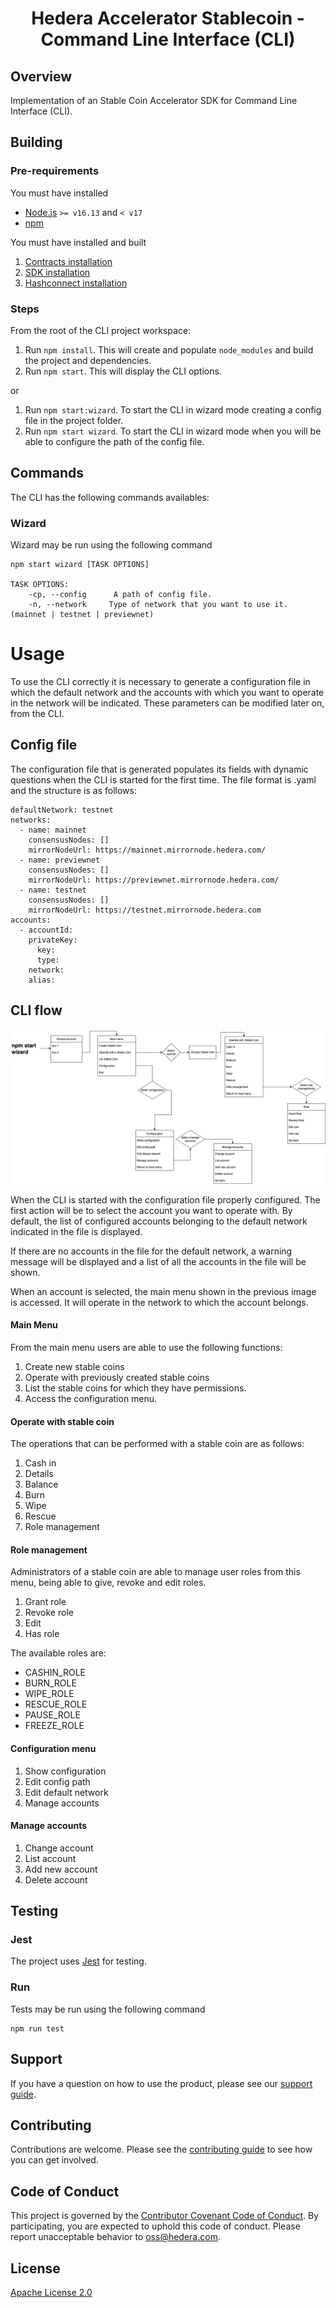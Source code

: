 <div align="center">

# Hedera Accelerator Stablecoin - Command Line Interface (CLI)

</div>

## Overview

Implementation of an Stable Coin Accelerator SDK for Command Line Interface (CLI).

## Building

### Pre-requirements

You must have installed

- [Node.js](https://nodejs.org/) `>= v16.13` and `< v17`
- [npm](https://www.npmjs.com/)

You must have installed and built

1. [Contracts installation](https://github.com/hashgraph/hedera-accelerator-stablecoin/blob/main/contracts/README.md#installation)
2. [SDK installation](https://github.com/hashgraph/hedera-accelerator-stablecoin/blob/main/sdk/README.md#installation)
3. [Hashconnect installation](https://github.com/hashgraph/hedera-accelerator-stablecoin/blob/main/hashconnect/lib/README.md#installation)

### Steps

From the root of the CLI project workspace:

1. Run `npm install`. This will create and populate `node_modules` and build the project and dependencies.
2. Run `npm start`. This will display the CLI options.

or

1. Run `npm start:wizard`. To start the CLI in wizard mode creating a config file in the project folder.
2. Run `npm start wizard`. To start the CLI in wizard mode when you will be able to configure the path of the config file.

## Commands

The CLI has the following commands availables:

### Wizard

Wizard may be run using the following command

```
npm start wizard [TASK OPTIONS]

TASK OPTIONS:
    -cp, --config      A path of config file.
    -n, --network     Type of network that you want to use it. (mainnet | testnet | previewnet)
```

# Usage

To use the CLI correctly it is necessary to generate a configuration file in which the default network and the accounts with which you want to operate in the network will be indicated. These parameters can be modified later on, from the CLI.

## Config file

The configuration file that is generated populates its fields with dynamic questions when the CLI is started for the first time.
The file format is .yaml and the structure is as follows:

```
defaultNetwork: testnet
networks:
  - name: mainnet
    consensusNodes: []
    mirrorNodeUrl: https://mainnet.mirrornode.hedera.com/
  - name: previewnet
    consensusNodes: []
    mirrorNodeUrl: https://previewnet.mirrornode.hedera.com/
  - name: testnet
    consensusNodes: []
    mirrorNodeUrl: https://testnet.mirrornode.hedera.com
accounts:
  - accountId:
    privateKey:
      key:
      type:
    network:
    alias:
```

## CLI flow

![Alt text](docs/images/CLI-flow.png?raw=true 'CLI flow')

When the CLI is started with the configuration file properly configured. The first action will be to select the account you want to operate with. By default, the list of configured accounts belonging to the default network indicated in the file is displayed.

If there are no accounts in the file for the default network, a warning message will be displayed and a list of all the accounts in the file will be shown.

When an account is selected, the main menu shown in the previous image is accessed. It will operate in the network to which the account belongs.

#### Main Menu

From the main menu users are able to use the following functions:

1. Create new stable coins
2. Operate with previously created stable coins
3. List the stable coins for which they have permissions.
4. Access the configuration menu.

#### Operate with stable coin

The operations that can be performed with a stable coin are as follows:

1. Cash in
2. Details
3. Balance
4. Burn
5. Wipe
6. Rescue
7. Role management

#### Role management

Administrators of a stable coin are able to manage user roles from this menu, being able to give, revoke and edit roles.

1. Grant role
2. Revoke role
3. Edit
4. Has role

The available roles are:

- CASHIN_ROLE
- BURN_ROLE
- WIPE_ROLE
- RESCUE_ROLE
- PAUSE_ROLE
- FREEZE_ROLE

#### Configuration menu

1. Show configuration
2. Edit config path
3. Edit default network
4. Manage accounts

#### Manage accounts

1. Change account
2. List account
3. Add new account
4. Delete account

## Testing

### Jest

The project uses [Jest](https://jestjs.io/es-ES/) for testing.

### Run

Tests may be run using the following command

```shell
npm run test
```

## Support

If you have a question on how to use the product, please see our
[support guide](https://github.com/hashgraph/.github/blob/main/SUPPORT.md).

## Contributing

Contributions are welcome. Please see the
[contributing guide](https://github.com/hashgraph/.github/blob/main/CONTRIBUTING.md)
to see how you can get involved.

## Code of Conduct

This project is governed by the
[Contributor Covenant Code of Conduct](https://github.com/hashgraph/.github/blob/main/CODE_OF_CONDUCT.md). By
participating, you are expected to uphold this code of conduct. Please report unacceptable behavior
to [oss@hedera.com](mailto:oss@hedera.com).

## License

[Apache License 2.0](LICENSE)

